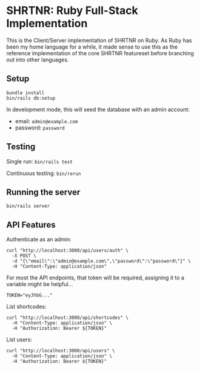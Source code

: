 # SHRTNR: Ruby Full-Stack Implementation

This is the Client/Server implementation of SHRTNR on Ruby. As Ruby has been my
home language for a while, it made sense to use this as the reference
implementation of the core SHRTNR featureset before branching out into other
languages.

## Setup

```
bundle install
bin/rails db:setup
```

In development mode, this will seed the database with an admin account:

* email: `admin@example.com`
* password: `password`

## Testing

Single run: `bin/rails test`

Continuous testing: `bin/rerun`

## Running the server

```
bin/rails server
```

## API Features

Authenticate as an admin:

```
curl "http://localhost:3000/api/users/auth" \
  -X POST \
  -d "{\"email\":\"admin@example.com\",\"password\":\"password\"}" \
  -H "Content-Type: application/json" 
```

For most the API endpoints, that token will be required, assigning it to a
variable might be helpful...

```
TOKEN="eyJhbG..."
```

List shortcodes:

```
curl "http://localhost:3000/api/shortcodes" \
  -H "Content-Type: application/json" \
  -H "Authorization: Bearer ${TOKEN}"
```

List users:

```
curl "http://localhost:3000/api/users" \
  -H "Content-Type: application/json" \
  -H "Authorization: Bearer ${TOKEN}"
```

